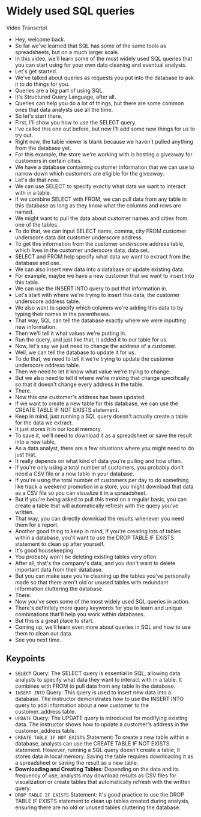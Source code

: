 # Widely used SQL queries

Video Transcript

- Hey, welcome back.
- So far we've learned that SQL has some of the same tools as spreadsheets, but on a much larger scale.
- In this video, we'll learn some of the most widely used SQL queries that you can start using for your own data cleaning and eventual analysis.
- Let's get started.
- We've talked about queries as requests you put into the database to ask it to do things for you.
- Queries are a big part of using SQL.
- It's Structured Query Language, after all.
- Queries can help you do a lot of things, but there are some common ones that data analysts use all the time.
- So let's start there.
- First, I'll show you how to use the SELECT query.
- I've called this one out before, but now I'll add some new things for us to try out.
- Right now, the table viewer is blank because we haven't pulled anything from the database yet.
- For this example, the store we're working with is hosting a giveaway for customers in certain cities.
- We have a database containing customer information that we can use to narrow down which customers are eligible for the giveaway.
- Let's do that now.
- We can use SELECT to specify exactly what data we want to interact with in a table.
- If we combine SELECT with FROM, we can pull data from any table in this database as long as they know what the columns and rows are named.
- We might want to pull the data about customer names and cities from one of the tables.
- To do that, we can input SELECT name, comma, city FROM customer underscore data dot customer underscore address.
- To get this information from the customer underscore address table, which lives in the customer underscore data, data set.
- SELECT and FROM help specify what data we want to extract from the database and use.
- We can also insert new data into a database or update existing data.
- For example, maybe we have a new customer that we want to insert into this table.
- We can use the INSERT INTO query to put that information in.
- Let's start with where we're trying to insert this data, the customer underscore address table.
- We also want to specify which columns we're adding this data to by typing their names in the parentheses.
- That way, SQL can tell the database exactly where we were inputting new information.
- Then we'll tell it what values we're putting in.
- Run the query, and just like that, it added it to our table for us.
- Now, let's say we just need to change the address of a customer.
- Well, we can tell the database to update it for us.
- To do that, we need to tell it we're trying to update the customer underscore address table.
- Then we need to let it know what value we're trying to change.
- But we also need to tell it where we're making that change specifically so that it doesn't change every address in the table.
- There.
- Now this one customer's address has been updated.
- If we want to create a new table for this database, we can use the CREATE TABLE IF NOT EXISTS statement.
- Keep in mind, just running a SQL query doesn't actually create a table for the data we extract.
- It just stores it in our local memory.
- To save it, we'll need to download it as a spreadsheet or save the result into a new table.
- As a data analyst, there are a few situations where you might need to do just that.
- It really depends on what kind of data you're pulling and how often.
- If you're only using a total number of customers, you probably don't need a CSV file or a new table in your database.
- If you're using the total number of customers per day to do something like track a weekend promotion in a store, you might download that data as a CSV file so you can visualize it in a spreadsheet.
- But if you're being asked to pull this trend on a regular basis, you can create a table that will automatically refresh with the query you've written.
- That way, you can directly download the results whenever you need them for a report.
- Another good thing to keep in mind, if you're creating lots of tables within a database, you'll want to use the DROP TABLE IF EXISTS statement to clean up after yourself.
- It's good housekeeping.
- You probably won't be deleting existing tables very often.
- After all, that's the company's data, and you don't want to delete important data from their database.
- But you can make sure you're cleaning up the tables you've personally made so that there aren't old or unused tables with redundant information cluttering the database.
- There.
- Now you've seen some of the most widely used SQL queries in action.
- There's definitely more query keywords for you to learn and unique combinations that'll help you work within databases.
- But this is a great place to start.
- Coming up, we'll learn even more about queries in SQL and how to use them to clean our data.
- See you next time.

## Keypoints

- `SELECT` Query: The SELECT query is essential in SQL, allowing data analysts to specify what data they want to interact with in a table. It combines with FROM to pull data from any table in the database.
- `INSERT INTO` Query: This query is used to insert new data into a database. The instructor demonstrates how to use the INSERT INTO query to add information about a new customer to the customer_address table.
- `UPDATE` Query: The UPDATE query is introduced for modifying existing data. The instructor shows how to update a customer's address in the customer_address table.
- `CREATE TABLE IF NOT EXISTS` Statement: To create a new table within a database, analysts can use the CREATE TABLE IF NOT EXISTS statement. However, running a SQL query doesn't create a table; it stores data in local memory. Saving the table requires downloading it as a spreadsheet or saving the result as a new table.
- **Downloading and Creating Tables**: Depending on the data and its frequency of use, analysts may download results as CSV files for visualization or create tables that automatically refresh with the written query.
- `DROP TABLE IF EXISTS` Statement: It's good practice to use the DROP TABLE IF EXISTS statement to clean up tables created during analysis, ensuring there are no old or unused tables cluttering the database.